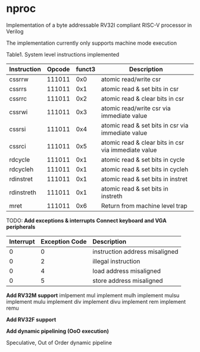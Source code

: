 # nproc
Implementation of a byte addressable RV32I compliant RISC-V processor in Verilog

The implementation currently only supports machine mode execution

Table1. System level instructions implemented


| Instruction |  Opcode |  funct3 |  Description                                         |
|-------------|---------|---------|------------------------------------------------------|
| cssrrw      |  111011 |  0x0    |  atomic read/write csr                               |
| cssrrs      |  111011 |  0x1    |  atomic read & set bits in csr                       |
| cssrrc      |  111011 |  0x2    |  atomic read & clear bits in csr                     |
| cssrwi      |  111011 |  0x3    |  atomic read/write csr via immediate value           |
| cssrsi      |  111011 |  0x4    |  atomic read & set bits in csr via immediate value   |
| cssrci      |  111011 |  0x5    |  atomic read & clear bits in csr via immediate value |
| rdcycle     |  111011 |  0x1    |  atomic read & set bits in cycle                     |
| rdcycleh    |  111011 |  0x1    |  atomic read & set bits in cycleh                    |
| rdinstret   |  111011 |  0x1    |  atomic read & set bits in instret                   |
| rdinstreth  |  111011 |  0x1    |  atomic read & set bits in instreth                  |
| mret        |  111011 |  0x6    |  Return from machine level trap                      |

TODO:
**Add exceptions & interrupts**
**Connect keyboard and VGA peripherals**

| Interrupt   | Exception Code |Description |    
|:-------|:--------|:----------|
|0|0|instruction address misaligned|
|0|2|illegal instruction|
|0|4|load address misaligned|
|0|5|store address misaligned|

**Add RV32M support**
imlpement mul
implement mulh
implement mulsu
implement mulu
implement div
implement divu
implement rem
implement remu

**Add RV32F support**

**Add dynamic pipelining (OoO execution)**

Speculative, Out of Order dynamic pipeline